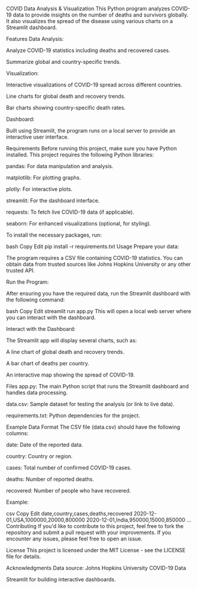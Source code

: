 COVID Data Analysis & Visualization
This Python program analyzes COVID-19 data to provide insights on the number of deaths and survivors globally. It also visualizes the spread of the disease using various charts on a Streamlit dashboard.

Features
Data Analysis:

Analyze COVID-19 statistics including deaths and recovered cases.

Summarize global and country-specific trends.

Visualization:

Interactive visualizations of COVID-19 spread across different countries.

Line charts for global death and recovery trends.

Bar charts showing country-specific death rates.

Dashboard:

Built using Streamlit, the program runs on a local server to provide an interactive user interface.

Requirements
Before running this project, make sure you have Python installed. This project requires the following Python libraries:

pandas: For data manipulation and analysis.

matplotlib: For plotting graphs.

plotly: For interactive plots.

streamlit: For the dashboard interface.

requests: To fetch live COVID-19 data (if applicable).

seaborn: For enhanced visualizations (optional, for styling).

To install the necessary packages, run:

bash
Copy
Edit
pip install -r requirements.txt
Usage
Prepare your data:

The program requires a CSV file containing COVID-19 statistics. You can obtain data from trusted sources like Johns Hopkins University or any other trusted API.

Run the Program:

After ensuring you have the required data, run the Streamlit dashboard with the following command:

bash
Copy
Edit
streamlit run app.py
This will open a local web server where you can interact with the dashboard.

Interact with the Dashboard:

The Streamlit app will display several charts, such as:

A line chart of global death and recovery trends.

A bar chart of deaths per country.

An interactive map showing the spread of COVID-19.

Files
app.py: The main Python script that runs the Streamlit dashboard and handles data processing.

data.csv: Sample dataset for testing the analysis (or link to live data).

requirements.txt: Python dependencies for the project.

Example Data Format
The CSV file (data.csv) should have the following columns:

date: Date of the reported data.

country: Country or region.

cases: Total number of confirmed COVID-19 cases.

deaths: Number of reported deaths.

recovered: Number of people who have recovered.

Example:

csv
Copy
Edit
date,country,cases,deaths,recovered
2020-12-01,USA,1000000,20000,800000
2020-12-01,India,950000,15000,850000
...
Contributing
If you'd like to contribute to this project, feel free to fork the repository and submit a pull request with your improvements. If you encounter any issues, please feel free to open an issue.

License
This project is licensed under the MIT License - see the LICENSE file for details.

Acknowledgments
Data source: Johns Hopkins University COVID-19 Data

Streamlit for building interactive dashboards.

